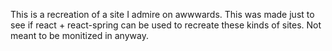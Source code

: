 This is a recreation of a site I admire on awwwards. This was made just to see if react + react-spring can be used to recreate these kinds of sites. Not meant to be monitized in anyway.